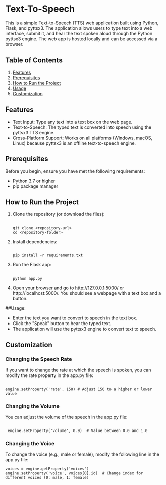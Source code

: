 # Text-To-Speech

This is a simple Text-to-Speech (TTS) web application built using Python, Flask, and pyttsx3. The application allows users to type text into a web interface, submit it, and hear the text spoken aloud through the Python pyttsx3 engine. The web app is hosted locally and can be accessed via a browser.

## Table of Contents
  1. [ Features ](#Features)
  2. [ Prerequisites ](#Prerequisites)
  3. [ How to Run the Project ](#How-to-Run-the-Project)
  4. [ Usage ](#Usage)
  5. [ Customization ](#Customization)

## Features

- Text Input: Type any text into a text box on the web page.
- Text-to-Speech: The typed text is converted into speech using the pyttsx3 TTS engine.
- Cross-Platform Support: Works on all platforms (Windows, macOS, Linux) because pyttsx3 is an offline text-to-speech 
  engine.

## Prerequisites

Before you begin, ensure you have met the following requirements:
- Python 3.7 or higher
- pip package manager

## How to Run the Project

 1. Clone the repository (or download the files):
    ```
    
    git clone <repository-url>
    cd <repository-folder>
    
    ```
 2. Install dependencies:
    ```

    pip install -r requirements.txt

    ```
 3. Run the Flask app:
    ```

    python app.py

    ```
 4. Open your browser and go to http://127.0.0.1:5000/ or http://localhost:5000/. You should see a webpage with a text box 
    and a button.
    
##Usage:
- Enter the text you want to convert to speech in the text box.
- Click the "Speak" button to hear the typed text.
- The application will use the pyttsx3 engine to convert text to speech.
    
## Customization
  ### Changing the Speech Rate
  If you want to change the rate at which the speech is spoken, you can modify the rate property in the app.py file:
  ```
    
  engine.setProperty('rate', 150) # Adjust 150 to a higher or lower value

  ```
  ### Changing the Volume
  You can adjust the volume of the speech in the app.py file:
  ```

   engine.setProperty('volume', 0.9)  # Value between 0.0 and 1.0

   ```
   ### Changing the Voice
   To change the voice (e.g., male or female), modify the following line in the app.py file:
   ```
   voices = engine.getProperty('voices')
   engine.setProperty('voice', voices[0].id)  # Change index for different voices (0: male, 1: female)
   ```
  
    

    






























